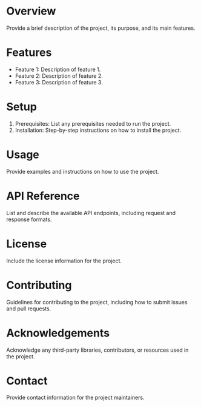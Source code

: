 # Overview
Provide a brief description of the project, its purpose, and its main features.

# Features
- Feature 1: Description of feature 1.
- Feature 2: Description of feature 2.
- Feature 3: Description of feature 3.

# Setup
1. Prerequisites: List any prerequisites needed to run the project.
2. Installation: Step-by-step instructions on how to install the project.

# Usage
Provide examples and instructions on how to use the project.

# API Reference
List and describe the available API endpoints, including request and response formats.

# License
Include the license information for the project.

# Contributing
Guidelines for contributing to the project, including how to submit issues and pull requests.

# Acknowledgements
Acknowledge any third-party libraries, contributors, or resources used in the project.

# Contact
Provide contact information for the project maintainers.